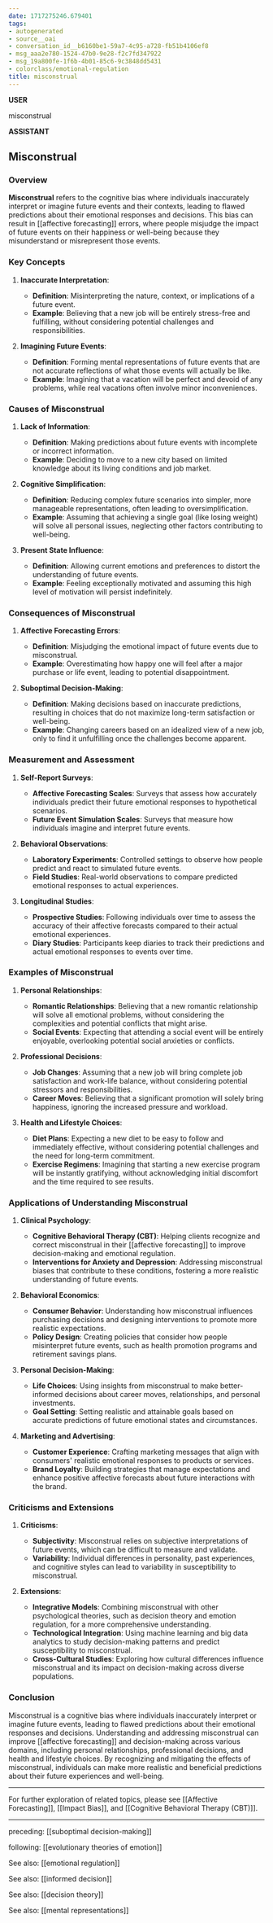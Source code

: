 ```yaml
---
date: 1717275246.679401
tags:
- autogenerated
- source__oai
- conversation_id__b6160be1-59a7-4c95-a728-fb51b4106ef8
- msg_aaa2e780-1524-47b0-9e28-f2c7fd347922
- msg_19a800fe-1f6b-4b01-85c6-9c3848dd5431
- colorclass/emotional-regulation
title: misconstrual
---
```


**USER**

misconstrual


**ASSISTANT**

## Misconstrual

### Overview

**Misconstrual** refers to the cognitive bias where individuals inaccurately interpret or imagine future events and their contexts, leading to flawed predictions about their emotional responses and decisions. This bias can result in [[affective forecasting]] errors, where people misjudge the impact of future events on their happiness or well-being because they misunderstand or misrepresent those events.

### Key Concepts

1. **Inaccurate Interpretation**:
    - **Definition**: Misinterpreting the nature, context, or implications of a future event.
    - **Example**: Believing that a new job will be entirely stress-free and fulfilling, without considering potential challenges and responsibilities.

2. **Imagining Future Events**:
    - **Definition**: Forming mental representations of future events that are not accurate reflections of what those events will actually be like.
    - **Example**: Imagining that a vacation will be perfect and devoid of any problems, while real vacations often involve minor inconveniences.

### Causes of Misconstrual

1. **Lack of Information**:
    - **Definition**: Making predictions about future events with incomplete or incorrect information.
    - **Example**: Deciding to move to a new city based on limited knowledge about its living conditions and job market.

2. **Cognitive Simplification**:
    - **Definition**: Reducing complex future scenarios into simpler, more manageable representations, often leading to oversimplification.
    - **Example**: Assuming that achieving a single goal (like losing weight) will solve all personal issues, neglecting other factors contributing to well-being.

3. **Present State Influence**:
    - **Definition**: Allowing current emotions and preferences to distort the understanding of future events.
    - **Example**: Feeling exceptionally motivated and assuming this high level of motivation will persist indefinitely.

### Consequences of Misconstrual

1. **Affective Forecasting Errors**:
    - **Definition**: Misjudging the emotional impact of future events due to misconstrual.
    - **Example**: Overestimating how happy one will feel after a major purchase or life event, leading to potential disappointment.

2. **Suboptimal Decision-Making**:
    - **Definition**: Making decisions based on inaccurate predictions, resulting in choices that do not maximize long-term satisfaction or well-being.
    - **Example**: Changing careers based on an idealized view of a new job, only to find it unfulfilling once the challenges become apparent.

### Measurement and Assessment

1. **Self-Report Surveys**:
    - **Affective Forecasting Scales**: Surveys that assess how accurately individuals predict their future emotional responses to hypothetical scenarios.
    - **Future Event Simulation Scales**: Surveys that measure how individuals imagine and interpret future events.

2. **Behavioral Observations**:
    - **Laboratory Experiments**: Controlled settings to observe how people predict and react to simulated future events.
    - **Field Studies**: Real-world observations to compare predicted emotional responses to actual experiences.

3. **Longitudinal Studies**:
    - **Prospective Studies**: Following individuals over time to assess the accuracy of their affective forecasts compared to their actual emotional experiences.
    - **Diary Studies**: Participants keep diaries to track their predictions and actual emotional responses to events over time.

### Examples of Misconstrual

1. **Personal Relationships**:
    - **Romantic Relationships**: Believing that a new romantic relationship will solve all emotional problems, without considering the complexities and potential conflicts that might arise.
    - **Social Events**: Expecting that attending a social event will be entirely enjoyable, overlooking potential social anxieties or conflicts.

2. **Professional Decisions**:
    - **Job Changes**: Assuming that a new job will bring complete job satisfaction and work-life balance, without considering potential stressors and responsibilities.
    - **Career Moves**: Believing that a significant promotion will solely bring happiness, ignoring the increased pressure and workload.

3. **Health and Lifestyle Choices**:
    - **Diet Plans**: Expecting a new diet to be easy to follow and immediately effective, without considering potential challenges and the need for long-term commitment.
    - **Exercise Regimens**: Imagining that starting a new exercise program will be instantly gratifying, without acknowledging initial discomfort and the time required to see results.

### Applications of Understanding Misconstrual

1. **Clinical Psychology**:
    - **Cognitive Behavioral Therapy (CBT)**: Helping clients recognize and correct misconstrual in their [[affective forecasting]] to improve decision-making and emotional regulation.
    - **Interventions for Anxiety and Depression**: Addressing misconstrual biases that contribute to these conditions, fostering a more realistic understanding of future events.

2. **Behavioral Economics**:
    - **Consumer Behavior**: Understanding how misconstrual influences purchasing decisions and designing interventions to promote more realistic expectations.
    - **Policy Design**: Creating policies that consider how people misinterpret future events, such as health promotion programs and retirement savings plans.

3. **Personal Decision-Making**:
    - **Life Choices**: Using insights from misconstrual to make better-informed decisions about career moves, relationships, and personal investments.
    - **Goal Setting**: Setting realistic and attainable goals based on accurate predictions of future emotional states and circumstances.

4. **Marketing and Advertising**:
    - **Customer Experience**: Crafting marketing messages that align with consumers' realistic emotional responses to products or services.
    - **Brand Loyalty**: Building strategies that manage expectations and enhance positive affective forecasts about future interactions with the brand.

### Criticisms and Extensions

1. **Criticisms**:
    - **Subjectivity**: Misconstrual relies on subjective interpretations of future events, which can be difficult to measure and validate.
    - **Variability**: Individual differences in personality, past experiences, and cognitive styles can lead to variability in susceptibility to misconstrual.

2. **Extensions**:
    - **Integrative Models**: Combining misconstrual with other psychological theories, such as decision theory and emotion regulation, for a more comprehensive understanding.
    - **Technological Integration**: Using machine learning and big data analytics to study decision-making patterns and predict susceptibility to misconstrual.
    - **Cross-Cultural Studies**: Exploring how cultural differences influence misconstrual and its impact on decision-making across diverse populations.

### Conclusion

Misconstrual is a cognitive bias where individuals inaccurately interpret or imagine future events, leading to flawed predictions about their emotional responses and decisions. Understanding and addressing misconstrual can improve [[affective forecasting]] and decision-making across various domains, including personal relationships, professional decisions, and health and lifestyle choices. By recognizing and mitigating the effects of misconstrual, individuals can make more realistic and beneficial predictions about their future experiences and well-being.

---

For further exploration of related topics, please see [[Affective Forecasting]], [[Impact Bias]], and [[Cognitive Behavioral Therapy (CBT)]].


---

preceding: [[suboptimal decision-making]]  


following: [[evolutionary theories of emotion]]

See also: [[emotional regulation]]


See also: [[informed decision]]


See also: [[decision theory]]


See also: [[mental representations]]